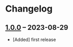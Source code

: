 # Changelog

[//]: <> (
Types of changes
    Added for new Addeds.
    Changed for changes in existing functionality.
    Deprecated for soon-to-be removed Addeds.
    Removed for now removed Addeds.
    Fixed for any bug fixes.
)

## [1.0.0](https://github.com/pdir/klaro-consent-manager/tree/1.0.0) – 2023-08-29

- [Added] first release
